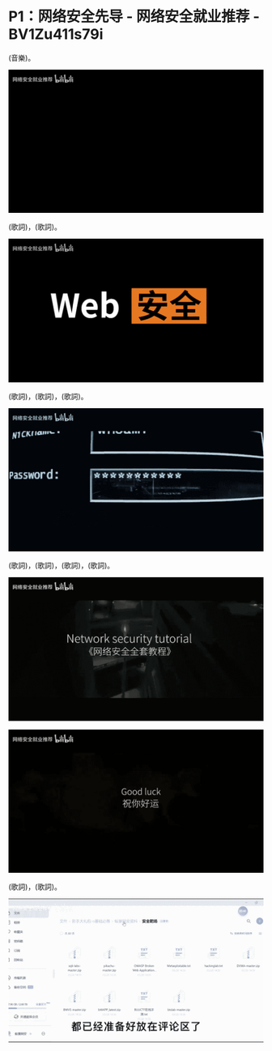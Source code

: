 # P1：网络安全先导 - 网络安全就业推荐 - BV1Zu411s79i

(音樂)。

![](img/d3f572be559f413c257267a3c3ac6d5e_1.png)

(歌詞)，(歌詞)。

![](img/d3f572be559f413c257267a3c3ac6d5e_3.png)

(歌詞)，(歌詞)，(歌詞)。

![](img/d3f572be559f413c257267a3c3ac6d5e_5.png)

(歌詞)，(歌詞)，(歌詞)，(歌詞)。

![](img/d3f572be559f413c257267a3c3ac6d5e_7.png)

![](img/d3f572be559f413c257267a3c3ac6d5e_8.png)

(歌詞)，(歌詞)。

![](img/d3f572be559f413c257267a3c3ac6d5e_10.png)